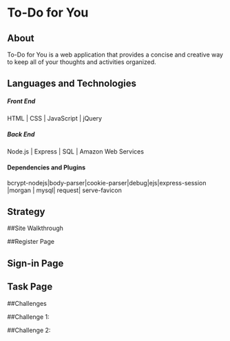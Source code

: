 # To-Do for You

## About

To-Do for You is a web application that provides a concise and creative way to keep all of your thoughts and activities organized.

## Languages and Technologies


##### Front End

HTML |  CSS | JavaScript | jQuery 

##### Back End

 Node.js | Express | SQL | Amazon Web Services

#### Dependencies and Plugins
 bcrypt-nodejs|body-parser|cookie-parser|debug|ejs|express-session |morgan | mysql| request|
 serve-favicon

## Strategy





##Site Walkthrough






##Register Page





## Sign-in Page


## Task Page


##Challenges

##Challenge 1:



##Challenge 2:



